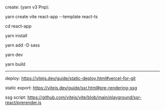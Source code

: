 create: (yarn v3 Pnp):

yarn create vite react-app --template react-ts

cd react-app

yarn install

yarn add -D sass

yarn dev

yarn build

----------

deploy:
https://vitejs.dev/guide/static-deploy.html#vercel-for-git

static export:
https://vitejs.dev/guide/ssr.html#pre-rendering-ssg

ssg script:
https://github.com/vitejs/vite/blob/main/playground/ssr-react/prerender.js
